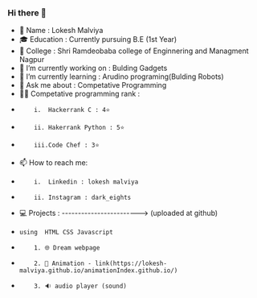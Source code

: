 ### Hi there 👋

- 👦 Name : Lokesh Malviya
- 🎓 Education : Currently pursuing B.E (1st Year)
- 🏫 College : Shri Ramdeobaba college of Enginnering and Managment Nagpur
- 🔭 I’m currently working on : Bulding Gadgets
- 🌱 I’m currently learning : Arudino programing(Bulding Robots)
- 💬 Ask me about : Competative Programming
- 👩‍💻 Competative programming rank : 
-         i.  Hackerrank C : 4⭐
-         ii. Hakerrank Python : 5⭐
-         iii.Code Chef : 3⭐
- 📫 How to reach me: 
-         i.  Linkedin : lokesh malviya
-         ii. Instagram : dark_eights
- 💻 Projects : ------------------------> (uploaded at github)
-     using  HTML CSS Javascript
-         1. 🌐 Dream webpage  
-         2. 🎥 Animation - link(https://lokesh-malviya.github.io/animationIndex.github.io/)
-         3. 🔉 audio player (sound)


